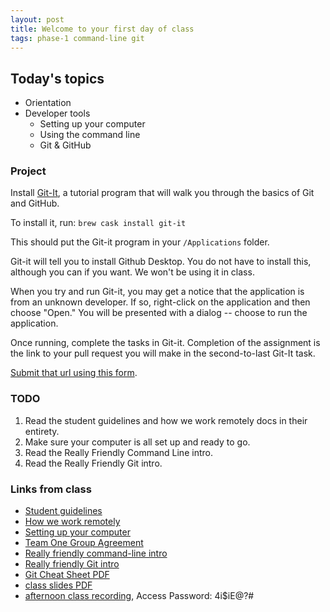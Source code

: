 ```yaml
---
layout: post
title: Welcome to your first day of class
tags: phase-1 command-line git
---
```


## Today's topics

- Orientation
- Developer tools
  - Setting up your computer
  - Using the command line
  - Git & GitHub

### Project

Install [Git-It](https://github.com/jlord/git-it-electron), a tutorial program that will walk you through the basics of Git and GitHub.

To install it, run:
`brew cask install git-it`

This should put the Git-it program in your `/Applications` folder.

Git-it will tell you to install Github Desktop. You do not have to install this, although you can if you want. We won't be using it in class.

When you try and run Git-it, you may get a notice that the application is from an unknown developer. If so, right-click on the application and then choose "Open." You will be presented with a dialog -- choose to run the application.

Once running, complete the tasks in Git-it. Completion of the assignment is the link to your pull request you will make in the second-to-last Git-It task.

[Submit that url using this form](https://forms.gle/hKL37abHZ7TEoyWT6).

### TODO

1. Read the student guidelines and how we work remotely docs in their entirety.
2. Make sure your computer is all set up and ready to go.
3. Read the Really Friendly Command Line intro.
4. Read the Really Friendly Git intro.

### Links from class

* [Student guidelines](https://drive.google.com/open?id=17j7lH4BTArHwF9TMN9bzDO05REuXflpYCa8JnV1KDLI&authuser=1)
* [How we work remotely](https://docs.google.com/document/d/1l2RYOM-fdJCgd7nWbXp2k_t6xNDNRVZDlqEfn83TACg/edit?usp=sharing)
* [Setting up your computer](https://drive.google.com/open?id=1ibV4dA4ciQsxn9MT7TV4-e_KgzUQwCQ7O1zEVfxy_28&authuser=1)
* [Team One Group Agreement](https://docs.google.com/document/d/1dBb-LePiuM2rV7SJJB42f7W9wdv86ic5uq2Rjsu_mP8/edit?usp=sharing)
* [Really friendly command-line intro](https://drive.google.com/open?id=1E4ALJrjclTYE4C6lwIV517-SOXiZ-Dqb)
* [Really friendly Git intro](https://drive.google.com/open?id=125rubyTQpBwmpi6I_UzUWfT1aXeHmy5n)
* [Git Cheat Sheet PDF](https://github.github.com/training-kit/downloads/github-git-cheat-sheet.pdf)
* [class slides PDF](/slide-decks/git-slides.pdf)
* [afternoon class recording](https://zoom.us/rec/share/69BpbJKh6kRIXqfqymzwapQtDo24eaa80Sgd-qdfy09kau4RAHyp6skdTNsxT430), Access Password: 4i$iE@?#
